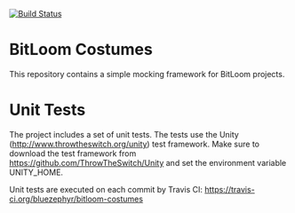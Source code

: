 [![Build Status](https://travis-ci.org/bluezephyr/bitloom-costumes.svg?branch=master)](https://travis-ci.org/bluezephyr/bitloom-costumes)

# BitLoom Costumes
This repository contains a simple mocking framework for BitLoom projects.

# Unit Tests
The project includes a set of unit tests. The tests use the Unity (http://www.throwtheswitch.org/unity) test framework. Make sure to download the test framework from https://github.com/ThrowTheSwitch/Unity and set the environment variable UNITY_HOME. 

Unit tests are executed on each commit by Travis CI: https://travis-ci.org/bluezephyr/bitloom-costumes

